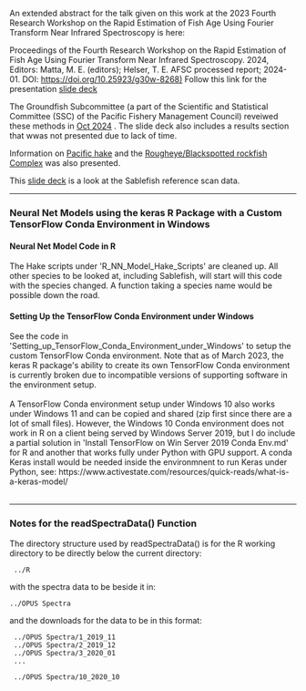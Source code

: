 
An extended abstract for the talk given on this work at the 2023 Fourth Research Workshop on the Rapid Estimation of Fish Age Using Fourier Transform Near Infrared Spectroscopy is here:

Proceedings of the Fourth Research Workshop on the Rapid Estimation of Fish Age Using Fourier Transform Near Infrared Spectroscopy. 2024, Editors: Matta, M. E. (editors); Helser, T. E. AFSC processed report; 2024-01. DOI: [https://doi.org/10.25923/g30w-8268)](https://doi.org/10.25923/g30w-8268) Follow this link for the presentation [slide deck](https://docs.google.com/presentation/d/e/2PACX-1vSQFW9qVyJOABbeKCsdxHjaz9_HRYZpabRwhBh6GgCZFqnMEM5NzKENF7PbNIMnKw/pub?start=true&loop=false&delayms=60000&slide=id.p1)  

The Groundfish Subcommittee (a part of the Scientific and Statistical Committee (SSC) of the Pacific Fishery Management Council) reveiwed these methods in [Oct 2024](https://docs.google.com/presentation/d/1fo570JmkbccNnl9Rt7epeqSMe4-L6T-2Ou7eXMs_kzY/edit?usp=sharing]) . The slide deck also includes a results section that wwas not presented due to lack of time. 

Information on [Pacific hake](https://docs.google.com/presentation/d/19_nQMLzEmGpiChAYMeOcr2lyXGsVh9NCok1FG56sWvI/edit?usp=sharing) and the [Rougheye/Blackspotted rockfish Complex](https://docs.google.com/presentation/d/15nZqnT1AZPilrg_OI9jS5ATgJYBUhRZBohU57OlT5xA/edit?usp=sharing) was also presented.

This [slide deck](https://docs.google.com/presentation/d/1CWaZ3Szq2zO5Rr007N2YUYPOd94pIYjLkIlvYmANNVc/edit?usp=sharing) is a look at the Sablefish reference scan data.

---

<h3> Neural Net Models using the keras R Package with a Custom TensorFlow Conda Environment in Windows</h3>

<h4> Neural Net Model Code in R </h4>
The Hake scripts under 'R_NN_Model_Hake_Scripts' are cleaned up.  All other species to be looked at, including Sablefish, will start will this code with the species changed. A function taking a species name would be possible down the road.

<h4> Setting Up the TensorFlow Conda Environment under Windows </h4>
See the code in 'Setting_up_TensorFlow_Conda_Environment_under_Windows' to setup the custom TensorFlow Conda environment.  Note that as of March 2023, the keras R package's ability to create its own TensorFlow Conda environment is currently broken due to incompatible versions of supporting software in the environment setup.
<br/> 
<br/>
A TensorFlow Conda environment setup under Windows 10 also works under Windows 11 and can be copied and shared (zip first since there are a lot of small files).  However, the Windows 10 Conda environment does not work in R on a client being served by Windows Server 2019, but I do include a partial solution in 'Install TensorFlow on Win Server 2019 Conda Env.md' for R and another that works fully under Python with GPU support. A conda Keras install would be needed inside the environmnent to run Keras under Python, see:  https://www.activestate.com/resources/quick-reads/what-is-a-keras-model/   
<br/> 
<br/>        

---

<h3> Notes for the readSpectraData() Function </h3>

The directory structure used by readSpectraData() is for the R working directory to be directly below the current directory:

     ../R 
     
with the spectra data to be beside it in:

    ../OPUS Spectra
    
 and the downloads for the data to be in this format:
 
     ../OPUS Spectra/1_2019_11
     ../OPUS Spectra/2_2019_12
     ../OPUS Spectra/3_2020_01
     ...
     
     ../OPUS Spectra/10_2020_10 
    
